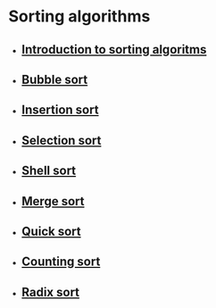 # Sorting algorithms

- ## [Introduction to sorting algoritms](topics/intro/README.md)
- ## [Bubble sort](topics/bubble_sort/README.md)
- ## [Insertion sort](topics/insertion_sort/README.md)
- ## [Selection sort](topics/selection_sort/README.md)
- ## [Shell sort](topics/shell_sort/README.md)
- ## [Merge sort](topics/merge_sort/README.md)
- ## [Quick sort](topics/quick_sort/README.md)
- ## [Counting sort](topics/counting_sort/README.md)
- ## [Radix sort](topics/radix_sort/README.md)